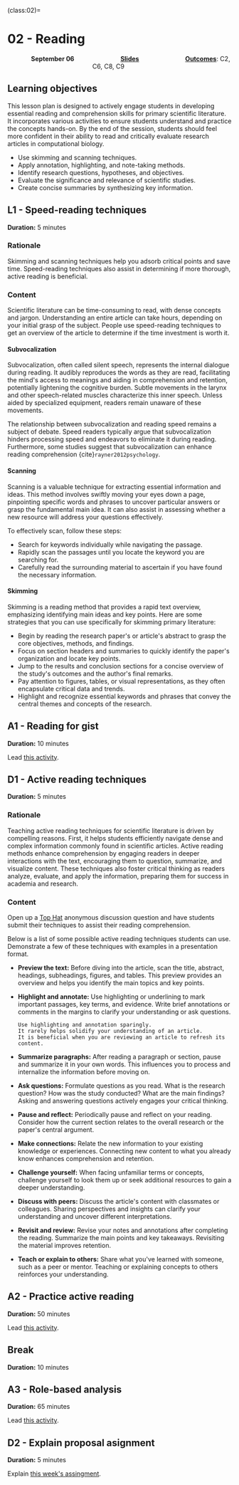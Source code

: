 (class:02)=
# 02 - Reading

<p style="text-align: center;">
    <object hspace="50">
        <b>September 06</b>
    </object>
    <object hspace="50">
        <a href="../slides/slides-02.html"><b>Slides</b></a>
    </object>
    <object hspace="50">
        <a class="reference internal" href="../syllabus.html#course-outcomes"><span class="std std-ref"><strong>Outcomes</strong></span></a>: C2, C6, C8, C9
    </object>
</p>

<!-- https://www.ncbi.nlm.nih.gov/pmc/articles/PMC7392212/ -->

## Learning objectives

This lesson plan is designed to actively engage students in developing essential reading and comprehension skills for primary scientific literature.
It incorporates various activities to ensure students understand and practice the concepts hands-on.
By the end of the session, students should feel more confident in their ability to read and critically evaluate research articles in computational biology.

- Use skimming and scanning techniques.
- Apply annotation, highlighting, and note-taking methods.
- Identify research questions, hypotheses, and objectives.
- Evaluate the significance and relevance of scientific studies.
- Create concise summaries by synthesizing key information.

## L1 - Speed-reading techniques

**Duration:** 5 minutes

### Rationale

Skimming and scanning techniques help you adsorb critical points and save time.
Speed-reading techniques also assist in determining if more thorough, active reading is beneficial.

### Content

Scientific literature can be time-consuming to read, with dense concepts and jargon.
Understanding an entire article can take hours, depending on your initial grasp of the subject.
People use speed-reading techniques to get an overview of the article to determine if the time investment is worth it.

#### Subvocalization

Subvocalization, often called silent speech, represents the internal dialogue during reading.
It audibly reproduces the words as they are read, facilitating the mind's access to meanings and aiding in comprehension and retention, potentially lightening the cognitive burden.
Subtle movements in the larynx and other speech-related muscles characterize this inner speech.
Unless aided by specialized equipment, readers remain unaware of these movements.

The relationship between subvocalization and reading speed remains a subject of debate.
Speed readers typically argue that subvocalization hinders processing speed and endeavors to eliminate it during reading.
Furthermore, some studies suggest that subvocalization can enhance reading comprehension {cite}`rayner2012psychology`.

#### Scanning

Scanning is a valuable technique for extracting essential information and ideas.
This method involves swiftly moving your eyes down a page, pinpointing specific words and phrases to uncover particular answers or grasp the fundamental main idea.
It can also assist in assessing whether a new resource will address your questions effectively.

To effectively scan, follow these steps:

- Search for keywords individually while navigating the passage.
- Rapidly scan the passages until you locate the keyword you are searching for.
- Carefully read the surrounding material to ascertain if you have found the necessary information.

#### Skimming

Skimming is a reading method that provides a rapid text overview, emphasizing identifying main ideas and key points.
Here are some strategies that you can use specifically for skimming primary literature:

- Begin by reading the research paper's or article's abstract to grasp the core objectives, methods, and findings.
- Focus on section headers and summaries to quickly identify the paper's organization and locate key points.
- Jump to the results and conclusion sections for a concise overview of the study's outcomes and the author's final remarks.
- Pay attention to figures, tables, or visual representations, as they often encapsulate critical data and trends.
- Highlight and recognize essential keywords and phrases that convey the central themes and concepts of the research.

## A1 - Reading for gist

**Duration:** 10 minutes

Lead [this activity](activity:read-for-gist).

## D1 - Active reading techniques

**Duration:** 5 minutes

### Rationale

Teaching active reading techniques for scientific literature is driven by compelling reasons.
First, it helps students efficiently navigate dense and complex information commonly found in scientific articles.
Active reading methods enhance comprehension by engaging readers in deeper interactions with the text, encouraging them to question, summarize, and visualize content.
These techniques also foster critical thinking as readers analyze, evaluate, and apply the information, preparing them for success in academia and research.

### Content

Open up a [Top Hat](https://app.tophat.com) anonymous discussion question and have students submit their techniques to assist their reading comprehension.

Below is a list of some possible active reading techniques students can use.
Demonstrate a few of these techniques with examples in a presentation format.

- **Preview the text:**
  Before diving into the article, scan the title, abstract, headings, subheadings, figures, and tables.
  This preview provides an overview and helps you identify the main topics and key points.
- **Highlight and annotate:**
  Use highlighting or underlining to mark important passages, key terms, and evidence.
  Write brief annotations or comments in the margins to clarify your understanding or ask questions.

  ```{warning}
  Use highlighting and annotation sparingly.
  It rarely helps solidify your understanding of an article.
  It is beneficial when you are reviewing an article to refresh its content.
  ```

- **Summarize paragraphs:**
  After reading a paragraph or section, pause and summarize it in your own words.
  This influences you to process and internalize the information before moving on.
- **Ask questions:**
  Formulate questions as you read.
  What is the research question?
  How was the study conducted?
  What are the main findings?
  Asking and answering questions actively engages your critical thinking.
- **Pause and reflect:**
  Periodically pause and reflect on your reading.
  Consider how the current section relates to the overall research or the paper's central argument.
- **Make connections:**
  Relate the new information to your existing knowledge or experiences.
  Connecting new content to what you already know enhances comprehension and retention.
- **Challenge yourself:**
  When facing unfamiliar terms or concepts, challenge yourself to look them up or seek additional resources to gain a deeper understanding.
- **Discuss with peers:**
  Discuss the article's content with classmates or colleagues.
  Sharing perspectives and insights can clarify your understanding and uncover different interpretations.
- **Revisit and review:**
  Revise your notes and annotations after completing the reading.
  Summarize the main points and key takeaways.
  Revisiting the material improves retention.
- **Teach or explain to others:**
  Share what you've learned with someone, such as a peer or mentor.
  Teaching or explaining concepts to others reinforces your understanding.

## A2 - Practice active reading

**Duration:** 50 minutes

Lead [this activity](activity:active-reading).

## Break

**Duration:** 10 minutes

## A3 - Role-based analysis

**Duration:** 65 minutes

Lead [this activity](activity:role-based-analysis).

## D2 - Explain proposal asignment

**Duration:** 5 minutes

Explain [this week's assingment](assignment:02).
